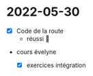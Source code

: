 # 2022-05-30

 - [x] Code de la route
     - réussi 🤩
 - cours évelyne
     - [x] exercices intégration

